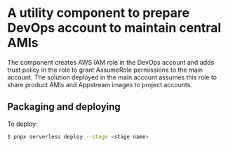 # A utility component to prepare DevOps account to maintain central AMIs

The component creates AWS IAM role in the DevOps account and adds trust policy in the role
to grant AssumeRole permissions to the main account. The solution deployed in the main account assumes this role to share product AMIs and Appstream images to project accounts.

## Packaging and deploying

To deploy:

```bash
$ pnpx serverless deploy --stage <stage name>
```
